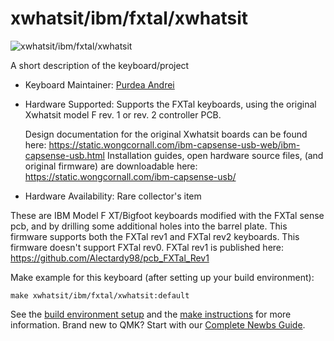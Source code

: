 # xwhatsit/ibm/fxtal/xwhatsit

![xwhatsit/ibm/fxtal/xwhatsit](https://i.imgur.com/KJd0ymjh.jpg)

A short description of the keyboard/project

* Keyboard Maintainer: [Purdea Andrei](https://github.com/purdeaandrei)
* Hardware Supported: Supports the FXTal keyboards, using the original Xwhatsit model F rev. 1 or rev. 2 controller PCB.

  Design documentation for the original Xwhatsit boards can be found here: https://static.wongcornall.com/ibm-capsense-usb-web/ibm-capsense-usb.html
  Installation guides, open hardware source files, (and original firmware) are downloadable here: https://static.wongcornall.com/ibm-capsense-usb/

* Hardware Availability: Rare collector's item

These are IBM Model F XT/Bigfoot keyboards modified with the FXTal sense pcb, and by drilling some additional holes into the barrel plate.
This firmware supports both the FXTal rev1 and FXTal rev2 keyboards.
This firmware doesn't support FXTal rev0.
FXTal rev1 is published here: https://github.com/Alectardy98/pcb_FXTal_Rev1

Make example for this keyboard (after setting up your build environment):

    make xwhatsit/ibm/fxtal/xwhatsit:default

See the [build environment setup](https://docs.qmk.fm/#/getting_started_build_tools) and the [make instructions](https://docs.qmk.fm/#/getting_started_make_guide) for more information. Brand new to QMK? Start with our [Complete Newbs Guide](https://docs.qmk.fm/#/newbs).
